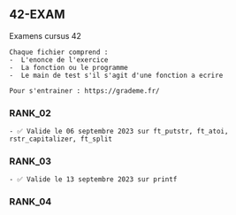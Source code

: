## 42-EXAM
Examens cursus 42

```
Chaque fichier comprend :
-  L'enonce de l'exercice
-  La fonction ou le programme
-  Le main de test s'il s'agit d'une fonction a ecrire

Pour s'entrainer : https://grademe.fr/
```

### RANK_02
```
- ✅ Valide le 06 septembre 2023 sur ft_putstr, ft_atoi, rstr_capitalizer, ft_split
```

### RANK_03
```
- ✅ Valide le 13 septembre 2023 sur printf
```

### RANK_04

  
